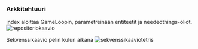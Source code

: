 ### Arkkitehtuuri

index aloittaa GameLoopin, parametreinään entiteetit ja neededthings-oliot.
![repositoriokaavio](https://user-images.githubusercontent.com/78031592/163050230-85787f3a-0ebe-4afb-80e2-75738f4b60de.jpg)

Sekvenssikaavio pelin kulun aikana
![sekvenssikaaviotetris](https://user-images.githubusercontent.com/78031592/166520280-9a75e0ab-15f8-4b02-b41c-3babc74b81a5.jpg)
